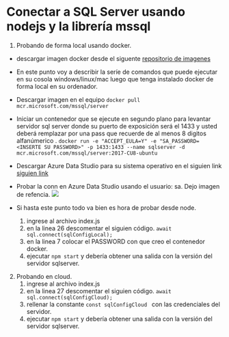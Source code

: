 # Conectar a SQL Server usando nodejs y la librería mssql

1. Probando de forma local usando docker.
- descargar imagen docker desde el siguente [repositorio de imagenes](https://hub.docker.com/_/microsoft-mssql-server)

- En este punto voy a describir la seríe de comandos que puede ejecutar en su cosola windows/linux/mac luego que tenga instalado docker de forma local en su ordenador.

- Descargar imagen en el equipo
```docker pull mcr.microsoft.com/mssql/server```

- Iniciar un contenedor que se ejecute en segundo plano para levantar servidor sql server donde su puerto de exposición será el 1433 y usted deberá remplazar <INSERTE SU PASSWORD> por una pass que recuerde de al menos 8 digitos alfanúmerico .
```docker run -e "ACCEPT_EULA=Y" -e "SA_PASSWORD=<INSERTE SU PASSWORD>" -p 1433:1433 --name sqlserver -d mcr.microsoft.com/mssql/server:2017-CU8-ubuntu```

- Descargar Azure Data Studio para su sistema operativo en el siguien link [siguien link ](https://docs.microsoft.com/en-us/sql/azure-data-studio/download-azure-data-studio?view=sql-server-ver15)

- Probar la conn en Azure Data Studio usando el usuario: sa. Dejo imagen de refencia.
![](./conn-local.PNG) 

- Si hasta este punto todo va bien es hora de probar desde node.
    1. ingrese al archivo index.js
    2. en la linea 26 descomentar el siguien código.
    ```await sql.connect(sqlConfigLocal);```
    3. en la linea 7 colocar el PASSWORD con que creo el contenedor docker.
    4. ejecutar  ``` npm start ``` y debería obtener una salida con la versión del servidor sqlserver.

2. Probando en cloud.
    1. ingrese al archivo index.js
    2. en la linea 27 descomentar el siguien código.
    ```await sql.connect(sqlConfigCloud);```
    3. rellenar la constante ```const sqlConfigCloud ``` con las credenciales del servidor.
    4. ejecutar  ``` npm start ``` y debería obtener una salida con la versión del servidor sqlserver.



